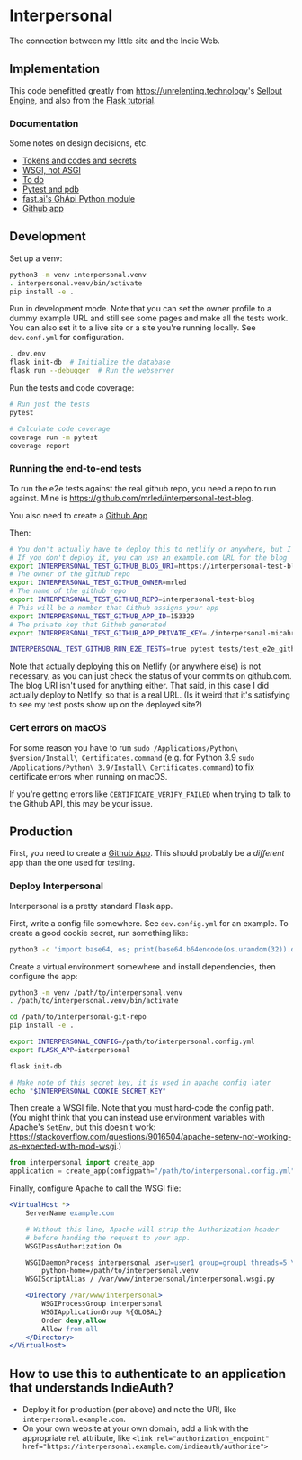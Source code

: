 # Interpersonal

The connection between my little site and the Indie Web.

## Implementation

This code benefitted greatly from <https://unrelenting.technology>'s
[Sellout Engine](https://github.com/unrelentingtech/sellout),
and also from the [Flask tutorial](https://flask.palletsprojects.com/en/2.0.x/tutorial/).

### Documentation

Some notes on design decisions, etc.

- [Tokens and codes and secrets](./docs/secrets.md)
- [WSGI, not ASGI](./docs/wsgi.md)
- [To do](./docs/todo.md)
- [Pytest and pdb](./docs/pytest-pdb.md)
- [fast.ai's GhApi Python module](./docs/ghapi.md)
- [Github app](./docs/github-app.md)

## Development

Set up a venv:

```sh
python3 -m venv interpersonal.venv
. interpersonal.venv/bin/activate
pip install -e .
```

Run in development mode.
Note that you can set the owner profile to a dummy example URL
and still see some pages and make all the tests work.
You can also set it to a live site or a site you're running locally.
See `dev.conf.yml` for configuration.

```sh
. dev.env
flask init-db  # Initialize the database
flask run --debugger  # Run the webserver
```

Run the tests and code coverage:

```sh
# Run just the tests
pytest

# Calculate code coverage
coverage run -m pytest
coverage report
```

### Running the end-to-end tests

To run the e2e tests against the real github repo, you need a repo to run against.
Mine is <https://github.com/mrled/interpersonal-test-blog>.

You also need to create a [Github App](./docs/github-app.md)

Then:

```sh
# You don't actually have to deploy this to netlify or anywhere, but I did
# If you don't deploy it, you can use an example.com URL for the blog
export INTERPERSONAL_TEST_GITHUB_BLOG_URI=https://interpersonal-test-blog.netlify.app/
# The owner of the github repo
export INTERPERSONAL_TEST_GITHUB_OWNER=mrled
# The name of the github repo
export INTERPERSONAL_TEST_GITHUB_REPO=interpersonal-test-blog
# This will be a number that Github assigns your app
export INTERPERSONAL_TEST_GITHUB_APP_ID=153329
# The private key that Github generated
export INTERPERSONAL_TEST_GITHUB_APP_PRIVATE_KEY=./interpersonal-micahrl-com.2021-11-20.private-key.pem

INTERPERSONAL_TEST_GITHUB_RUN_E2E_TESTS=true pytest tests/test_e2e_github.py
```

Note that actually deploying this on Netlify (or anywhere else) is not necessary,
as you can just check the status of your commits on github.com.
The blog URI isn't used for anything either.
That said, in this case I did actually deploy to Netlify, so that is a real URL.
(Is it weird that it's satisfying to see my test posts show up on the deployed site?)

### Cert errors on macOS

For some reason you have to run `sudo /Applications/Python\ $version/Install\ Certificates.command` (e.g. for Python 3.9 `sudo /Applications/Python\ 3.9/Install\ Certificates.command`) to fix certificate errors when running on macOS.

If you're getting errors like `CERTIFICATE_VERIFY_FAILED` when trying to talk to the Github API, this may be your issue.

## Production

First, you need to create a [Github App](./docs/github-app.md).
This should probably be a _different_ app than the one used for testing.

### Deploy Interpersonal

Interpersonal is a pretty standard Flask app.

First, write a config file somewhere.
See `dev.config.yml` for an example.
To create a good cookie secret, run something like:

```sh
python3 -c 'import base64, os; print(base64.b64encode(os.urandom(32)).decode())'
```

Create a virtual environment somewhere and install dependencies,
then configure the app:

```sh
python3 -m venv /path/to/interpersonal.venv
. /path/to/interpersonal.venv/bin/activate

cd /path/to/interpersonal-git-repo
pip install -e .

export INTERPERSONAL_CONFIG=/path/to/interpersonal.config.yml
export FLASK_APP=interpersonal

flask init-db

# Make note of this secret key, it is used in apache config later
echo "$INTERPERSONAL_COOKIE_SECRET_KEY"
```

Then create a WSGI file.
Note that you must hard-code the config path.
(You might think that you can instead use environment variables
with Apache's `SetEnv`, but this doesn't work:
<https://stackoverflow.com/questions/9016504/apache-setenv-not-working-as-expected-with-mod-wsgi>.)

```py
from interpersonal import create_app
application = create_app(configpath="/path/to/interpersonal.config.yml")
```

Finally, configure Apache to call the WSGI file:

```apache
<VirtualHost *>
    ServerName example.com

    # Without this line, Apache will strip the Authorization header
    # before handing the request to your app.
    WSGIPassAuthorization On

    WSGIDaemonProcess interpersonal user=user1 group=group1 threads=5 \
        python-home=/path/to/interpersonal.venv
    WSGIScriptAlias / /var/www/interpersonal/interpersonal.wsgi.py

    <Directory /var/www/interpersonal>
        WSGIProcessGroup interpersonal
        WSGIApplicationGroup %{GLOBAL}
        Order deny,allow
        Allow from all
    </Directory>
</VirtualHost>
```

## How to use this to authenticate to an application that understands IndieAuth?

* Deploy it for production (per above) and note the URI, like `interpersonal.example.com`.
* On your own website at your own domain, add a link with the appropriate `rel` attribute, like
  `<link rel="authorization_endpoint" href="https://interpersonal.example.com/indieauth/authorize">`
